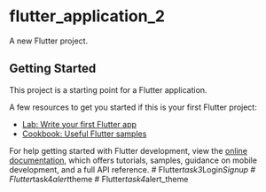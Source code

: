 # flutter_application_2

A new Flutter project.

## Getting Started

This project is a starting point for a Flutter application.

A few resources to get you started if this is your first Flutter project:

- [Lab: Write your first Flutter app](https://docs.flutter.dev/get-started/codelab)
- [Cookbook: Useful Flutter samples](https://docs.flutter.dev/cookbook)

For help getting started with Flutter development, view the
[online documentation](https://docs.flutter.dev/), which offers tutorials,
samples, guidance on mobile development, and a full API reference.
#   F l u t t e r _ t a s k 3 _ L o g i n _ S i g n u p  
 #   F l u t t e r _ t a s k 4 _ a l e r t _ t h e m e  
 #   F l u t t e r _ t a s k 4 _ a l e r t _ t h e m e  
 